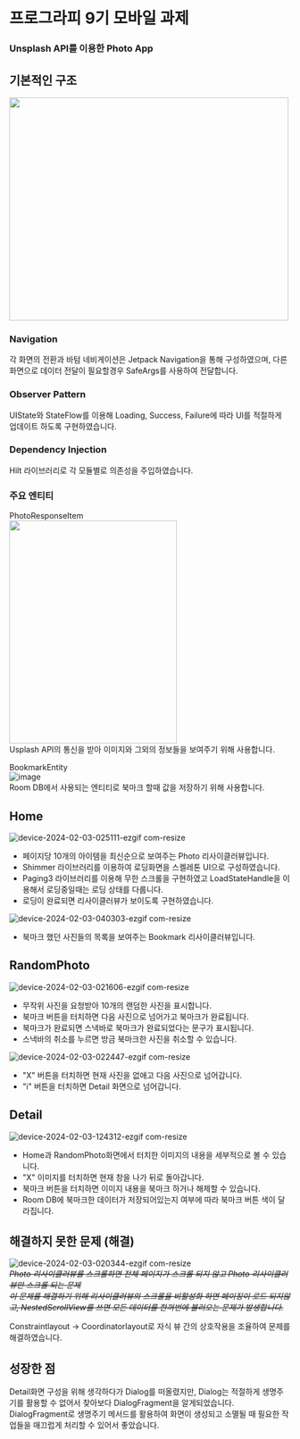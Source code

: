 # 프로그라피 9기 모바일 과제
### Unsplash API를 이용한 Photo App  

## 기본적인 구조

<img src="https://github.com/rnqhqaltjs/9th-aos-prography-quest/assets/86480696/d26b0ba4-344d-4e7c-a98b-2bda1096108f" width="500" height="400"/>


### Navigation  
각 화면의 전환과 바텀 네비게이션은 Jetpack Navigation을 통해 구성하였으며, 다른 화면으로 데이터 전달이 필요할경우 SafeArgs를 사용하여 전달합니다.  

### Observer Pattern  
UIState와 StateFlow를 이용해 Loading, Success, Failure에 따라 UI를 적절하게 업데이트 하도록 구현하였습니다.

### Dependency Injection  
Hilt 라이브러리로 각 모듈별로 의존성을 주입하였습니다.  

### 주요 엔티티  
PhotoResponseItem  
<img src="https://github.com/rnqhqaltjs/9th-aos-prography-quest/assets/86480696/fdd9b2f6-3f74-460f-9e1b-f52322055d00" width="300" height="400"/>  
Usplash API의 통신을 받아 이미지와 그외의 정보들을 보여주기 위해 사용합니다.

BookmarkEntity  
![image](https://github.com/rnqhqaltjs/9th-aos-prography-quest/assets/86480696/28dd8992-17c6-4a66-9b63-eaa0ee8bf0a3)  
Room DB에서 사용되는 엔티티로 북마크 할때 값을 저장하기 위해 사용합니다.

## Home
![device-2024-02-03-025111-ezgif com-resize](https://github.com/rnqhqaltjs/9th-aos-prography-quest/assets/86480696/81cdce87-6e77-49e7-8932-0bcdd946d021)  
* 페이지당 10개의 아이템을 최신순으로 보여주는 Photo 리사이클러뷰입니다.
* Shimmer 라이브러리를 이용하여 로딩화면을 스켈레톤 UI으로 구성하였습니다.
* Paging3 라이브러리를 이용해 무한 스크롤을 구현하였고 LoadStateHandle을 이용해서 로딩중일때는 로딩 상태를 다룹니다.
* 로딩이 완료되면 리사이클러뷰가 보이도록 구현하였습니다.

![device-2024-02-03-040303-ezgif com-resize](https://github.com/rnqhqaltjs/9th-aos-prography-quest/assets/86480696/e505362f-35a2-4211-91c5-f0cad51ef6cf)  
* 북마크 했던 사진들의 목록을 보여주는 Bookmark 리사이클러뷰입니다.  

## RandomPhoto
![device-2024-02-03-021606-ezgif com-resize](https://github.com/rnqhqaltjs/9th-aos-prography-quest/assets/86480696/57fec832-6ebc-4515-9cae-ff9b9bf1e6e7)  
* 무작위 사진을 요청받아 10개의 랜덤한 사진을 표시합니다.  
* 북마크 버튼을 터치하면 다음 사진으로 넘어가고 북마크가 완료됩니다.  
* 북마크가 완료되면 스낵바로 북마크가 완료되었다는 문구가 표시됩니다.  
* 스낵바의 취소를 누르면 방금 북마크한 사진을 취소할 수 있습니다.  

![device-2024-02-03-022447-ezgif com-resize](https://github.com/rnqhqaltjs/9th-aos-prography-quest/assets/86480696/c0e97393-5f1b-44f6-b4c5-d17c6cc43edd)  
* "X" 버튼을 터치하면 현재 사진을 없애고 다음 사진으로 넘어갑니다.  
* "i" 버튼을 터치하면 Detail 화면으로 넘어갑니다.

## Detail
![device-2024-02-03-124312-ezgif com-resize](https://github.com/rnqhqaltjs/9th-aos-prography-quest/assets/86480696/4aa47603-1df5-4226-8188-b30512b3c2d9)  
* Home과 RandomPhoto화면에서 터치한 이미지의 내용을 세부적으로 볼 수 있습니다.  
* "X" 이미지를 터치하면 현재 창을 나가 뒤로 돌아갑니다.  
* 북마크 버튼을 터치하면 이미지 내용을 북마크 하거나 해제할 수 있습니다.  
* Room DB에 북마크한 데이터가 저장되어있는지 여부에 따라 북마크 버튼 색이 달라집니다.  

## 해결하지 못한 문제 (해결)

![device-2024-02-03-020344-ezgif com-resize](https://github.com/rnqhqaltjs/9th-aos-prography-quest/assets/86480696/6ad2e9c9-1150-41f2-831c-b4151f894fdc)  
~~*Photo 리사이클러뷰를 스크롤하면 전체 페이지가 스크롤 되지 않고 Photo 리사이클러뷰만 스크롤 되는 문제*~~  
*~~이 문제를 해결하기 위해 리사이클러뷰의 스크롤을 비활성화 하면 페이징이 로드 되지않고, NestedScrollView를 쓰면 모든 데이터를 한꺼번에 불러오는 문제가 발생합니다.~~*  

Constraintlayout -> Coordinatorlayout로 자식 뷰 간의 상호작용을 조율하여 문제를 해결하였습니다.

## 성장한 점  
Detail화면 구성을 위해 생각하다가 Dialog를 떠올렸지만, Dialog는 적절하게 생명주기를 활용할 수 없어서 찾아보다 DialogFragment을 알게되었습니다.  
DialogFragment로 생명주기 메서드를 활용하여 화면이 생성되고 소멸될 때 필요한 작업들을 매끄럽게 처리할 수 있어서 좋았습니다.

